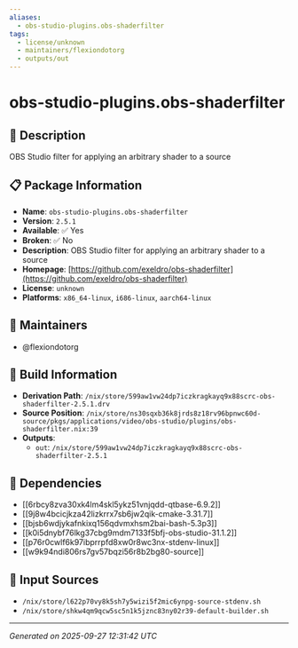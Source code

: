 ```yaml
---
aliases:
  - obs-studio-plugins.obs-shaderfilter
tags:
  - license/unknown
  - maintainers/flexiondotorg
  - outputs/out
---
```


# obs-studio-plugins.obs-shaderfilter

## 📝 Description

OBS Studio filter for applying an arbitrary shader to a source

## 📋 Package Information

- **Name**: `obs-studio-plugins.obs-shaderfilter`
- **Version**: `2.5.1`
- **Available**: ✅ Yes
- **Broken**: ✅ No
- **Description**: OBS Studio filter for applying an arbitrary shader to a source
- **Homepage**: [https://github.com/exeldro/obs-shaderfilter](https://github.com/exeldro/obs-shaderfilter)
- **License**: `unknown`
- **Platforms**: `x86_64-linux`, `i686-linux`, `aarch64-linux`
## 👥 Maintainers

- @flexiondotorg


## 🔧 Build Information

- **Derivation Path**: `/nix/store/599aw1vw24dp7iczkragkayq9x88scrc-obs-shaderfilter-2.5.1.drv`
- **Source Position**: `/nix/store/ns30sqxb36k8jrds8z18rv96bpnwc60d-source/pkgs/applications/video/obs-studio/plugins/obs-shaderfilter.nix:39`
- **Outputs**:
  - `out`:  `/nix/store/599aw1vw24dp7iczkragkayq9x88scrc-obs-shaderfilter-2.5.1`

## 🔗 Dependencies

- [[6rbcy8zva30xk4lm4skl5ykz51vnjqdd-qtbase-6.9.2]]
- [[9j8w4bcicjkza42lizkrrx7sb6jw2qik-cmake-3.31.7]]
- [[bjsb6wdjykafnkixq156qdvmxhsm2bai-bash-5.3p3]]
- [[k0i5dnybf76lkg37cbg9mdm7133f5bfj-obs-studio-31.1.2]]
- [[p76r0cwlf6k97ibprrpfd8xw0r8wc3nx-stdenv-linux]]
- [[w9k94ndi806rs7gv57bqzi56r8b2bg80-source]]

## 📁 Input Sources

- `/nix/store/l622p70vy8k5sh7y5wizi5f2mic6ynpg-source-stdenv.sh`
- `/nix/store/shkw4qm9qcw5sc5n1k5jznc83ny02r39-default-builder.sh`

---
*Generated on 2025-09-27 12:31:42 UTC*
